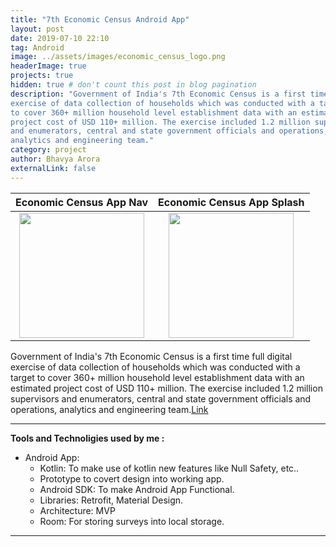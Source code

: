 ```yaml
---
title: "7th Economic Census Android App"
layout: post
date: 2019-07-10 22:10
tag: Android
image: ../assets/images/economic_census_logo.png
headerImage: true
projects: true
hidden: true # don't count this post in blog pagination
description: "Government of India's 7th Economic Census is a first time full digital
exercise of data collection of households which was conducted with a target
to cover 360+ million household level establishment data with an estimated
project cost of USD 110+ million. The exercise included 1.2 million supervisors
and enumerators, central and state government officials and operations,
analytics and engineering team."
category: project
author: Bhavya Arora
externalLink: false
---
```


Economic Census App Nav            |  Economic Census App Splash
:-------------------------:|:-------------------------:
<img src="https://user-images.githubusercontent.com/30223933/114269178-fe3e6680-9a22-11eb-900d-e517d68b7c91.png" width=200/> | <img src="https://user-images.githubusercontent.com/30223933/114269180-00a0c080-9a23-11eb-9007-d4f0c29cfc25.jpeg" width=200/>

Government of India's 7th Economic Census is a first time full digital
exercise of data collection of households which was conducted with a target
to cover 360+ million household level establishment data with an estimated
project cost of USD 110+ million. The exercise included 1.2 million supervisors
and enumerators, central and state government officials and operations,
analytics and engineering team.[Link](https://play.google.com/store/apps/details?id=com.ec.ip_d.government)

---

 **Tools and Technoligies used by me :**

- Android App:
    - Kotlin: To make use of kotlin new features like Null Safety, etc..
    - Prototype to covert design into working app.
    - Android SDK: To make Android App Functional.
    - Libraries: Retrofit, Material Design.
    - Architecture: MVP
    - Room: For storing surveys into local storage.

---
